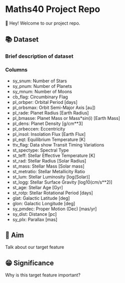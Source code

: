# Maths40 Project Repo
👋 Hey! Welcome to our project repo. 
## 📚 Dataset ##
### Brief description of dataset ###
### Columns ###
* sy_snum:        Number of Stars
* sy_pnum:        Number of Planets
* sy_mnum:        Number of Moons
* cb_flag:        Circumbinary Flag
* pl_orbper:      Orbital Period [days]
* pl_orbsmax:     Orbit Semi-Major Axis [au])
* pl_rade:        Planet Radius [Earth Radius]
* pl_bmasse:      Planet Mass or Mass*sin(i) [Earth Mass]
* pl_dens:        Planet Density [g/cm**3]
* pl_orbeccen:    Eccentricity
* pl_insol:       Insolation Flux [Earth Flux]
* pl_eqt:         Equilibrium Temperature [K]
* ttv_flag:       Data show Transit Timing Variations
* st_spectype:    Spectral Type
* st_teff:        Stellar Effective Temperature [K]
* st_rad:         Stellar Radius [Solar Radius]
* st_mass:        Stellar Mass [Solar mass]
* st_metratio:    Stellar Metallicity Ratio
* st_lum:         Stellar Luminosity [log(Solar)]
* st_logg:        Stellar Surface Gravity [log10(cm/s**2)]
* st_age:         Stellar Age [Gyr]
* st_rotp:        Stellar Rotational Period [days]
* glat:           Galactic Latitude [deg]
* glon:           Galactic Longitude [deg]
* sy_pmdec:       Proper Motion (Dec) [mas/yr]
* sy_dist:        Distance [pc]
* sy_plx:         Parallax [mas]
## 🔬 Aim
Talk about our target feature
## 😁 Significance
Why is this target feature important?
